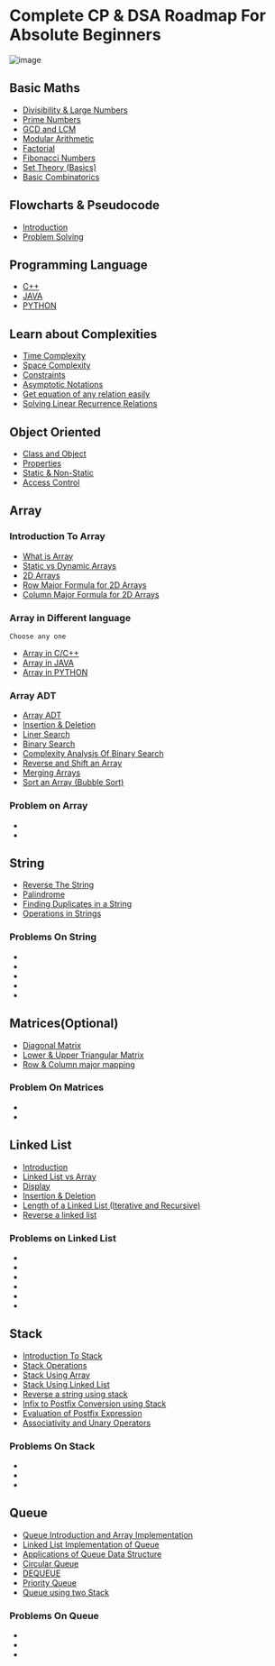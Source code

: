 
# Complete CP & DSA Roadmap For Absolute Beginners 

![image](https://yt3.googleusercontent.com/h0n8phylgeZKuMlGmcPhkOM8rkV1IHTr5oumqZL581iQCSeMeFrnmYB69a69RQAQoVqgxM5ENX8=s900-c-k-c0x00ffffff-no-rj)



## Basic Maths

- [Divisibility & Large Numbers](https://www.wikipedia.org/)
- [Prime Numbers](https://www.wikipedia.org/)
- [GCD and LCM](https://www.wikipedia.org/)
- [Modular Arithmetic](https://www.wikipedia.org/)
- [Factorial](https://www.wikipedia.org/)
- [Fibonacci Numbers](https://www.wikipedia.org/)
- [Set Theory (Basics)]()
- [Basic Combinatorics](https://www.wikipedia.org/)
## Flowcharts & Pseudocode
- [Introduction]()
- [Problem Solving]()
## Programming Language
- [C++](https://www.wikipedia.org/)
- [JAVA](https://www.wikipedia.org/)
- [PYTHON](https://www.wikipedia.org/)
## Learn about Complexities
- [Time Complexity]()
- [Space Complexity]()
- [Constraints]()
- [Asymptotic Notations]()
- [Get equation of any relation easily]()
- [Solving Linear Recurrence Relations]()
## Object Oriented
- [Class and Object]()
- [Properties]()
- [Static & Non-Static]()
- [Access Control]()
## Array
### Introduction To Array
- [What is Array]()
- [Static vs Dynamic Arrays]()
- [2D Arrays]()
- [Row Major Formula for 2D Arrays]()
- [Column Major Formula for 2D Arrays]()
### Array in Different language
    Choose any one 
- [Array in C/C++]()
- [Array in JAVA]()
- [Array in PYTHON]()
### Array ADT
- [Array ADT]()
- [Insertion & Deletion]()
- [Liner Search]()
- [Binary Search]()
- [Complexity Analysis Of Binary Search]()
- [Reverse and Shift an Array]()
- [Merging Arrays]()
- [Sort an Array (Bubble Sort)]()
### Problem on Array
- []()
- []()
## String
- [Reverse The String]()
- [Palindrome]()
- [Finding Duplicates in a String]()
- [Operations in Strings]()
### Problems On String
- []()
- []()
- []()
- []()
- []()
## Matrices(Optional)
- [Diagonal Matrix]()
- [Lower & Upper Triangular Matrix]()
- [Row & Column major mapping ]()
### Problem On Matrices
- []()
- []()
## Linked List
- [Introduction]()
- [Linked List vs Array]()
- [Display]()
- [Insertion & Deletion]()
- [Length of a Linked List (Iterative and       Recursive)]()
- [Reverse a linked list]()
### Problems on Linked List
- []()
- []()
- []()
- []()
- []()
- []()
## Stack
- [Introduction To Stack]()
- [Stack Operations]()
- [Stack Using Array]()
- [Stack Using Linked List]()
- [Reverse a string using stack]()
- [Infix to Postfix Conversion using Stack]()
- [Evaluation of Postfix Expression]()
- [Associativity and Unary Operators]()
### Problems On Stack
- []()
- []()
- []()
## Queue 
- [Queue Introduction and Array Implementation]()
- [Linked List Implementation of Queue]()
- [Applications of Queue Data Structure]()
- [Circular Queue]()
- [DEQUEUE]()
- [Priority Queue]()
- [Queue using two Stack]()
### Problems On Queue
- []()
- []()
- []()


